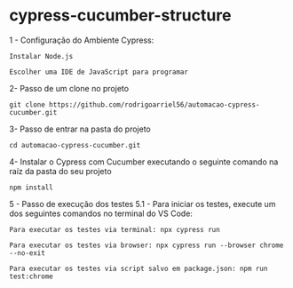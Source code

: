 # cypress-cucumber-structure

1 - Configuração do Ambiente Cypress:
```
Instalar Node.js
```
```
Escolher uma IDE de JavaScript para programar
```
2- Passo de um clone no projeto
```
git clone https://github.com/rodrigoarriel56/automacao-cypress-cucumber.git
```
3- Passo de entrar na pasta do projeto
```
cd automacao-cypress-cucumber.git
``` 
4- Instalar o Cypress com Cucumber executando o seguinte comando na raíz da pasta do seu projeto
```
npm install
```
5 - Passo de execução dos testes
5.1 - Para iniciar os testes, execute um dos seguintes comandos no terminal do VS Code:

```
Para executar os testes via terminal: npx cypress run
```
```
Para executar os testes via browser: npx cypress run --browser chrome --no-exit
```
```
Para executar os testes via script salvo em package.json: npm run test:chrome    

```
